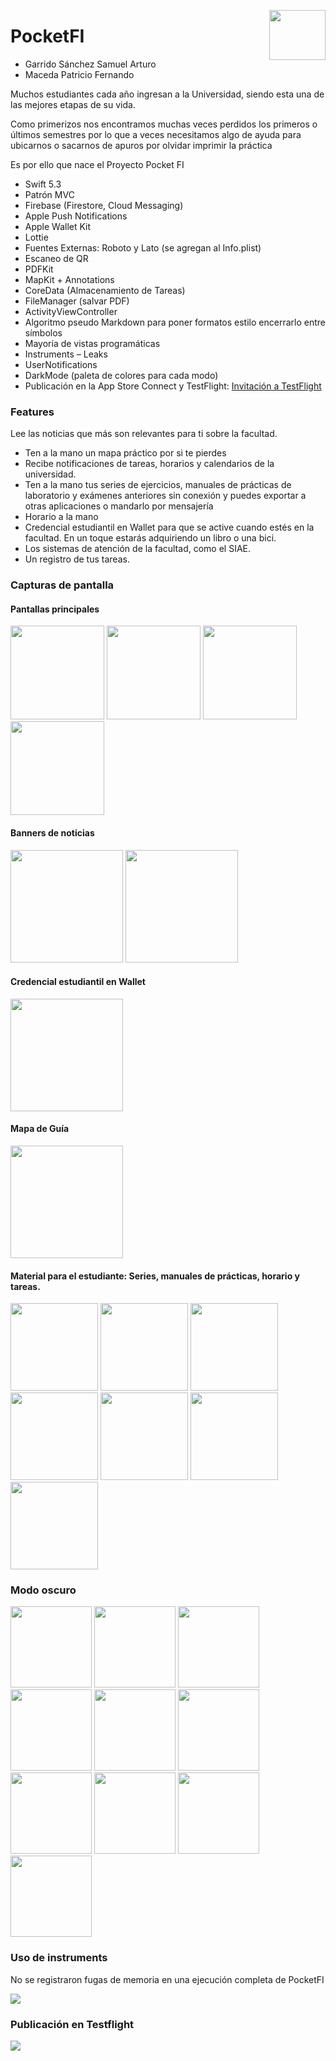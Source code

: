 <p>
  <img src="img/icono.png" align = "right"  width="90" height="80" />
</p>

# PocketFI

* Garrido Sánchez Samuel Arturo
* Maceda Patricio Fernando

Muchos estudiantes cada año ingresan a la Universidad, siendo esta una de las mejores etapas de su vida.

Como primerizos nos encontramos muchas veces perdidos los primeros o últimos semestres por lo que a veces necesitamos algo de ayuda para ubicarnos o sacarnos de apuros por olvidar imprimir la práctica

Es por ello que nace el Proyecto Pocket FI


- Swift 5.3
- Patrón MVC
- Firebase (Firestore, Cloud Messaging)
- Apple Push Notifications
- Apple Wallet Kit
- Lottie
- Fuentes Externas: Roboto y Lato (se agregan al Info.plist)
- Escaneo de QR
- PDFKit
- MapKit + Annotations
- CoreData (Almacenamiento de Tareas)
- FileManager (salvar PDF)
- ActivityViewController
- Algoritmo pseudo Markdown para poner formatos estilo
encerrarlo entre símbolos
- Mayoría de vistas programáticas
- Instruments – Leaks
- UserNotifications
- DarkMode (paleta de colores para cada modo)
- Publicación en la App Store Connect y TestFlight:
 [Invitación a TestFlight](https://testflight.apple.com/join/jqqaeEjT)
 
### Features

Lee las noticias que más son relevantes para ti sobre la facultad.

- Ten a la mano un mapa práctico por si te pierdes
- Recibe notificaciones de tareas, horarios y calendarios de la
universidad.
- Ten a la mano tus series de ejercicios, manuales de prácticas de laboratorio y exámenes anteriores sin conexión y puedes exportar a otras aplicaciones o mandarlo por mensajería
- Horario a la mano
- Credencial estudiantil en Wallet para que se active cuando estés en la facultad. En un toque estarás adquiriendo un libro o una bici.
- Los sistemas de atención de la facultad, como el SIAE.
- Un registro de tus tareas.

### Capturas de pantalla


#### Pantallas principales

<img src="img/scr1.png"   width="150" />
<img src="img/scr4.png"   width="150" />
 <img src="img/scr7.png"   width="150" />
  <img src="img/scr12.png"   width="150" />

#### Banners de noticias

 <img src="img/scr13.png"   width="180" />
  <img src="img/scr14.png"   width="180" />

#### Credencial estudiantil en Wallet

<img src="img/scr15.png"   width="180" />

#### Mapa de Guía

<img src="img/scr3.png"   width="180" />

#### Material para el estudiante: Series, manuales de prácticas, horario y tareas.
 
 <img src="img/scr5.png"   width="140" />
 <img src="img/scr6.png"   width="140" />
 <img src="img/scr8.png"   width="140" />
 <img src="img/scr9.png"   width="140" />
 <img src="img/scr10.png"   width="140" />
 <img src="img/scr11.png"   width="140" />
  <img src="img/scr16.png"   width="140" />

### Modo oscuro

<img src="img/scr20.png"   width="130" />
<img src="img/scr21.png"   width="130" />
<img src="img/scr22.png"   width="130" />
<img src="img/scr23.png"   width="130" />
<img src="img/scr24.png"   width="130" />
<img src="img/scr25.png"   width="130" />
<img src="img/scr26.png"   width="130" />
<img src="img/scr27.png"   width="130" />
<img src="img/scr28.png"   width="130" />
<img src="img/scr29.png"   width="130" />

### Uso de instruments

No se registraron fugas de memoria en una ejecución completa de PocketFI

![](img/instru.png)

### Publicación en Testflight

![](img/leaks.png)
